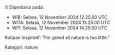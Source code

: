 ⏰ Diperbarui pada:
- WIB: Selasa, 12 November 2024 12.25.00 UTC
- WITA: Selasa, 12 November 2024 13.25.00 UTC
- WIT: Selasa, 12 November 2024 14.25.00 UTC

Kutipan Inspiratif:
"For greed all nature is too little."


Kategori: nature

